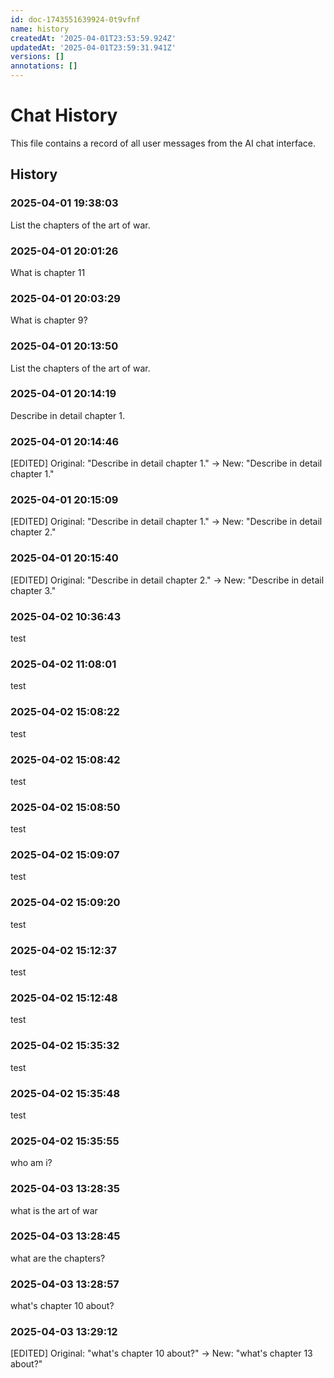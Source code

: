 ```yaml
---
id: doc-1743551639924-0t9vfnf
name: history
createdAt: '2025-04-01T23:53:59.924Z'
updatedAt: '2025-04-01T23:59:31.941Z'
versions: []
annotations: []
---
```

# Chat History

This file contains a record of all user messages from the AI chat interface.

## History

### 2025-04-01 19:38:03

List the chapters of the art of war. 

### 2025-04-01 20:01:26

What is chapter 11

### 2025-04-01 20:03:29

What is chapter 9?

### 2025-04-01 20:13:50

List the chapters of the art of war.

### 2025-04-01 20:14:19

Describe in detail chapter 1.

### 2025-04-01 20:14:46

[EDITED] Original: "Describe in detail chapter 1." → New: "Describe in detail chapter 1."

### 2025-04-01 20:15:09

[EDITED] Original: "Describe in detail chapter 1." → New: "Describe in detail chapter 2."

### 2025-04-01 20:15:40

[EDITED] Original: "Describe in detail chapter 2." → New: "Describe in detail chapter 3."

### 2025-04-02 10:36:43

test

### 2025-04-02 11:08:01

test

### 2025-04-02 15:08:22

test

### 2025-04-02 15:08:42

test

### 2025-04-02 15:08:50

test

### 2025-04-02 15:09:07

test

### 2025-04-02 15:09:20

test

### 2025-04-02 15:12:37

test

### 2025-04-02 15:12:48

test

### 2025-04-02 15:35:32

test

### 2025-04-02 15:35:48

test

### 2025-04-02 15:35:55

who am i?

### 2025-04-03 13:28:35

what is the art of war

### 2025-04-03 13:28:45

what are the chapters?

### 2025-04-03 13:28:57

what's chapter 10 about?

### 2025-04-03 13:29:12

[EDITED] Original: "what's chapter 10 about?" → New: "what's chapter 13
 about?"
